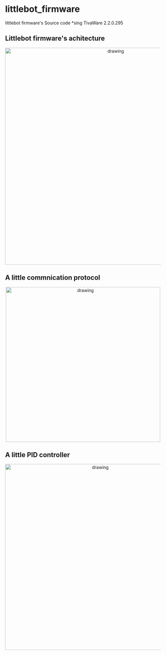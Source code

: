 # littlebot_firmware
littlebot firmware's Source code *sing TivaWare 2.2.0.295


## Littlebot firmware's achitecture 

<p align="center">
<img src="https://user-images.githubusercontent.com/37759765/238156057-77fe88db-c27f-4094-89e2-b088cefc8e36.png" alt="drawing" width="700"/>
</p>

## A little commnication protocol
<p align="center">
<img src="https://user-images.githubusercontent.com/37759765/241722528-343f5dbb-9b6c-4681-9a7f-6c2fd8398426.png" alt="drawing" width="500"/>
</p>

## A little PID controller
<p align="center">
<img src="https://user-images.githubusercontent.com/37759765/242135832-d878f5c8-e922-4c68-b292-558bf2040ff1.png" alt="drawing" width="600"/>
</p>




